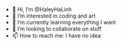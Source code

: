 - 👋 Hi, I’m @HaleyHaLinh
- 👀 I’m interested in coding and art
- 🌱 I’m currently learning everything I want
- 💞️ I’m looking to collaborate on stuff
- 📫 How to reach me: I have no idea

<!---
HaleyHaLinh/HaleyHaLinh is a ✨ special ✨ repository because its `README.md` (this file) appears on your GitHub profile.
You can click the Preview link to take a look at your changes.
--->
